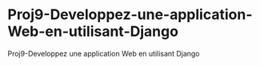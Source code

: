 # Proj9-Developpez-une-application-Web-en-utilisant-Django
Proj9-Developpez une application Web en utilisant Django
